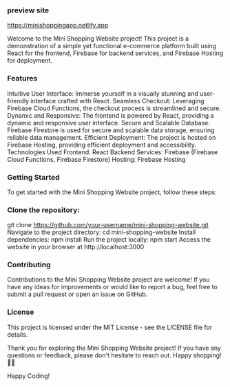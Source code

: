 ### preview site
https://minishoppingapp.netlify.app

Welcome to the Mini Shopping Website project! This project is a demonstration of a simple yet functional e-commerce platform built using React for the frontend, Firebase for backend services, and Firebase Hosting for deployment.

### Features

Intuitive User Interface: Immerse yourself in a visually stunning and user-friendly interface crafted with React.
Seamless Checkout: Leveraging Firebase Cloud Functions, the checkout process is streamlined and secure.
Dynamic and Responsive: The frontend is powered by React, providing a dynamic and responsive user interface.
Secure and Scalable Database: Firebase Firestore is used for secure and scalable data storage, ensuring reliable data management.
Efficient Deployment: The project is hosted on Firebase Hosting, providing efficient deployment and accessibility.
Technologies Used
Frontend: React
Backend Services: Firebase (Firebase Cloud Functions, Firebase Firestore)
Hosting: Firebase Hosting

### Getting Started
To get started with the Mini Shopping Website project, follow these steps:

### Clone the repository:
git clone https://github.com/your-username/mini-shopping-website.git
Navigate to the project directory: cd mini-shopping-website
Install dependencies: npm install
Run the project locally: npm start
Access the website in your browser at http://localhost:3000

### Contributing
Contributions to the Mini Shopping Website project are welcome! If you have any ideas for improvements or would like to report a bug, feel free to submit a pull request or open an issue on GitHub.

### License
This project is licensed under the MIT License - see the LICENSE file for details.

Thank you for exploring the Mini Shopping Website project! If you have any questions or feedback, please don't hesitate to reach out. Happy shopping! 🛒🎉

Happy Coding!
